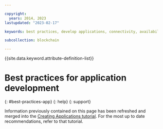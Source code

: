 ```yaml
---

copyright: 
  years: 2014, 2023
lastupdated: "2023-02-17"

keywords: best practices, develop applications, connectivity, availability, mutual TLS, CouchDB

subcollection: blockchain

---
```




{{site.data.keyword.attribute-definition-list}}



# Best practices for application development
{: #best-practices-app}
{: help}
{: support}



Information previously contained on this page has been refreshed and merged into the [Creating Applications tutorial](/docs/blockchain?topic=blockchain-ibp-console-app). For the most up to date recommendations, refer to that tutorial.

